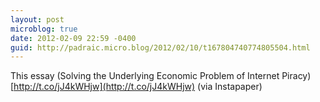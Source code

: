 ```yaml
---
layout: post
microblog: true
date: 2012-02-09 22:59 -0400
guid: http://padraic.micro.blog/2012/02/10/t167804740774805504.html
---
```

This essay (Solving the Underlying Economic Problem of Internet Piracy) [http://t.co/jJ4kWHjw](http://t.co/jJ4kWHjw) (via Instapaper)
